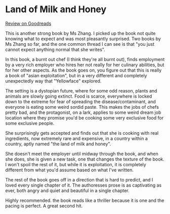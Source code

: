 # Land of Milk and Honey
[Review on Goodreads](https://www.goodreads.com/review/show/6264166341)

This is another strong book by Ms Zhang.  I picked up the book not quite knowing what to expect and was most pleasantly surprised.  Two books by Ms Zhang so far, and the one common thread I can see is that "you just cannot expect anything normal that she writes".  

In this book, a burnt out chef (I think they're all burnt out), finds employment by a very rich employer who hires her not really for her culinary abilities, but for her other aspects.  As the book goes on, you figure out that this is really a book of "asian exploitation", but in a very different and completely unexpectedly way that "Yellowface" explored.  

The setting is a dystopian future, where for some odd reason, plants and animals are slowly going extinct.  Food is scarce, everywhere is locked down to the extreme for fear of spreading the disease/contaminant, and everyone is eating some weird sordid paste.  This makes the jobs of chefs pretty bad, and the protagonist, on a lark, applies to some weird dream job location where they promise you'd be cooking some very exclusive food for some exclusive people.

She surprisingly gets accepted and finds out that she is cooking with real ingredients, now extremely rare and expensive, in a country within a country, aptly named "the land of milk and honey". 

She doesn't meet the employer until midway through the book, and when she does, she is given a new task, one that changes the texture of the book.  I won't spoil the rest of it, but while it is exploitation, it is completely different from what you'd assume based on what I've written.

The rest of the book goes off in a direction that is hard to predict, and I loved every single chapter of it.  The authoresses prose is as captivating as ever, both angry and quiet and beautiful in a single chapter.

Highly recommended.  the book reads like a thriller because it is one and the pacing is perfect.  A great second hit.
